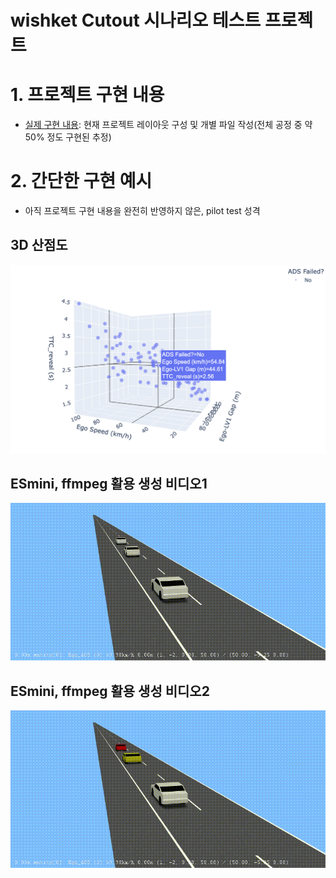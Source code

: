 # wishket Cutout 시나리오 테스트 프로젝트 

# 1. 프로젝트 구현 내용
- [실제 구현 내용](./project): 현재 프로젝트 레이아웃 구성 및 개별 파일 작성(전체 공정 중 약 50% 정도 구현된 추정)

# 2. 간단한 구현 예시
- 아직 프로젝트 구현 내용을 완전히 반영하지 않은, pilot test 성격
##  3D 산점도
![3D 산점도](./example/3d_scatter_plot.png)


## ESmini, ffmpeg 활용 생성 비디오1
![ffmpeg 활용 생성 비디오](./example/cutout_test2.gif)

## ESmini, ffmpeg 활용 생성 비디오2
![ffmpeg 활용 생성 비디오](./example/cutout_test3.gif)
